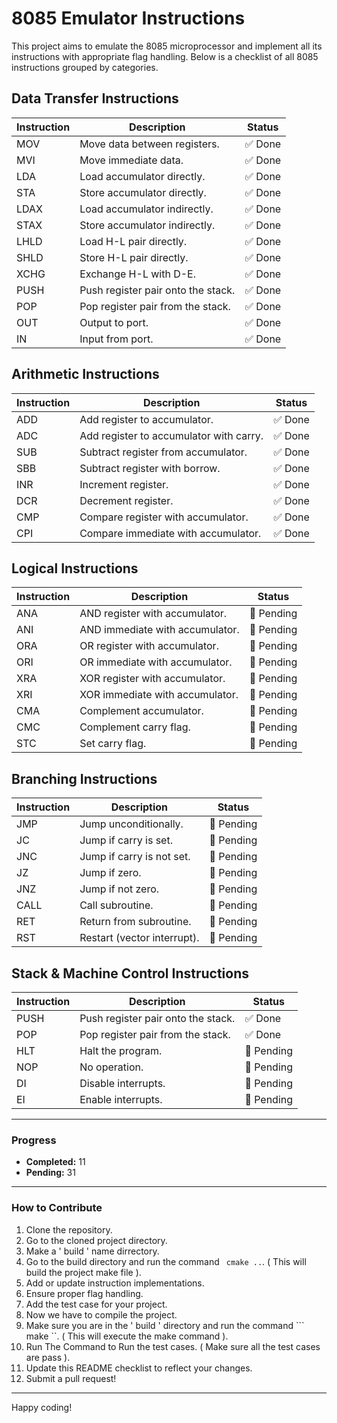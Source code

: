 # 8085 Emulator Instructions

This project aims to emulate the 8085 microprocessor and implement all its instructions with appropriate flag handling. Below is a checklist of all 8085 instructions grouped by categories.

## Data Transfer Instructions

| Instruction | Description                             | Status     |
|-------------|-----------------------------------------|------------|
| MOV         | Move data between registers.           | ✅ Done    |
| MVI         | Move immediate data.                   | ✅ Done    |
| LDA         | Load accumulator directly.             | ✅ Done    |
| STA         | Store accumulator directly.            | ✅ Done    |
| LDAX        | Load accumulator indirectly.           | ✅ Done    |
| STAX        | Store accumulator indirectly.          | ✅ Done    |
| LHLD        | Load H-L pair directly.                | ✅ Done    |
| SHLD        | Store H-L pair directly.               | ✅ Done    |
| XCHG        | Exchange H-L with D-E.                 | ✅ Done    |
| PUSH        | Push register pair onto the stack.     | ✅ Done    |
| POP         | Pop register pair from the stack.      | ✅ Done    |
| OUT         | Output to port.                        | ✅ Done    |
| IN          | Input from port.                       | ✅ Done    |

## Arithmetic Instructions

| Instruction | Description                                     | Status     |
|-------------|-------------------------------------------------|------------|
| ADD         | Add register to accumulator.                   | ✅ Done    |
| ADC         | Add register to accumulator with carry.        | ✅ Done    |
| SUB         | Subtract register from accumulator.            | ✅ Done    |
| SBB         | Subtract register with borrow.                 | ✅ Done    |
| INR         | Increment register.                            | ✅ Done    |
| DCR         | Decrement register.                            | ✅ Done    |
| CMP         | Compare register with accumulator.             | ✅ Done    |
| CPI         | Compare immediate with accumulator.            | ✅ Done    |

## Logical Instructions

| Instruction | Description                                     | Status     |
|-------------|-------------------------------------------------|------------|
| ANA         | AND register with accumulator.                 | 🔲 Pending |
| ANI         | AND immediate with accumulator.                | 🔲 Pending |
| ORA         | OR register with accumulator.                  | 🔲 Pending |
| ORI         | OR immediate with accumulator.                 | 🔲 Pending |
| XRA         | XOR register with accumulator.                 | 🔲 Pending |
| XRI         | XOR immediate with accumulator.                | 🔲 Pending |
| CMA         | Complement accumulator.                        | 🔲 Pending |
| CMC         | Complement carry flag.                         | 🔲 Pending |
| STC         | Set carry flag.                                | 🔲 Pending |

## Branching Instructions

| Instruction | Description                                     | Status     |
|-------------|-------------------------------------------------|------------|
| JMP         | Jump unconditionally.                          | 🔲 Pending |
| JC          | Jump if carry is set.                          | 🔲 Pending |
| JNC         | Jump if carry is not set.                      | 🔲 Pending |
| JZ          | Jump if zero.                                  | 🔲 Pending |
| JNZ         | Jump if not zero.                              | 🔲 Pending |
| CALL        | Call subroutine.                               | 🔲 Pending |
| RET         | Return from subroutine.                        | 🔲 Pending |
| RST         | Restart (vector interrupt).                    | 🔲 Pending |

## Stack & Machine Control Instructions

| Instruction | Description                                     | Status     |
|-------------|-------------------------------------------------|------------|
| PUSH        | Push register pair onto the stack.             | ✅ Done    |
| POP         | Pop register pair from the stack.              | ✅ Done |
| HLT         | Halt the program.                              | 🔲 Pending |
| NOP         | No operation.                                  | 🔲 Pending |
| DI          | Disable interrupts.                            | 🔲 Pending |
| EI          | Enable interrupts.                             | 🔲 Pending |

---

### Progress

- **Completed:** 11
- **Pending:** 31


---

### How to Contribute

1. Clone the repository.
2. Go to the cloned project directory.
3. Make a ' build ' name dirrectory.
4. Go to the build directory and run the command ``` cmake ..```.  ( This will build the project make file ).
5. Add or update instruction implementations.
6. Ensure proper flag handling.
7. Add the test case for your project.
8. Now we have to compile the project.
9. Make sure you are in the ' build ' directory and run the command ``` make ``. ( This will execute the make command ).
10. Run The Command to Run the test cases. ( Make sure all the test cases are pass ).
11. Update this README checklist to reflect your changes.
12. Submit a pull request!

---

Happy coding!
